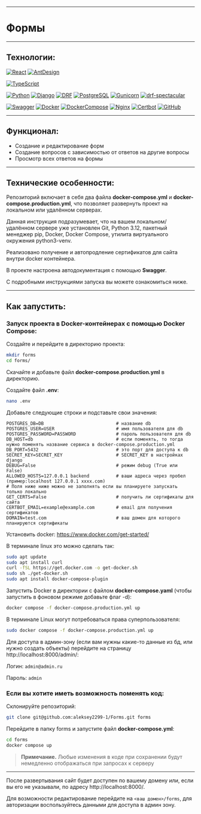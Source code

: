 ***

# Формы

***

## Технологии:

[![React](https://img.shields.io/badge/React-18.2.0-blue?style=for-the-badge&logo=react)](https://www.typescriptlang.org/)
[![AntDesign](https://img.shields.io/badge/AntDesign-5.3.1-blue?style=for-the-badge&logo=antdesign)](https://ant.design/)

[![TypeScript](https://img.shields.io/badge/TypeScript-3178C6?style=for-the-badge&logo=typescript&logoColor=white)](https://www.python.org/)

[![Python](https://img.shields.io/badge/Python-3.12-blue?style=for-the-badge&logo=Python)](https://www.python.org/)
[![Django](https://img.shields.io/badge/Django-%204.2-blue?style=for-the-badge&logo=django)](https://www.djangoproject.com/)
[![DRF](https://img.shields.io/badge/DjangoRESTFramework-%203.14.0-blue?style=for-the-badge&logo=django)](https://www.django-rest-framework.org/)
[![PostgreSQL](https://img.shields.io/badge/PostgreSQL-%2016-blue?style=for-the-badge&logo=PostgreSQL)]([https://www.postgresql.org/])
[![Gunicorn](https://img.shields.io/badge/Gunicorn-%2020.1.0-blue?style=for-the-badge&logo=gunicorn)](https://gunicorn.org/)
[![drf-spectacular](https://img.shields.io/badge/drf--spectacular-0.27.0-blue?style=for-the-badge)](https://drf-spectacular.readthedocs.io/)

[![Swagger](https://img.shields.io/badge/Swagger-4A154B?style=for-the-badge&logo=swagger&logoColor=Black)](https://swagger.io/)
[![Docker](https://img.shields.io/badge/Docker-white?style=for-the-badge&logo=docker&logoColor=White)](https://www.docker.com/)
[![DockerCompose](https://img.shields.io/badge/Docker_Compose-34567C?style=for-the-badge&logo=docsdotrs&logoColor=White)](https://docs.docker.com/compose/)
[![Nginx](https://img.shields.io/badge/Nginx-009639?style=for-the-badge&logo=nginx&logoColor=white)](https://nginx.org/)
[![Certbot](https://img.shields.io/badge/certbot-003A70?style=for-the-badge&logo=letsencrypt&logoColor=white)](https://certbot.eff.org/)
[![GitHub](https://img.shields.io/badge/GitHub-100000?style=for-the-badge&logo=github&logoColor=white)](https://docs.github.com/ru)

***

## Функционал:

- Создание и редактирование форм
- Создание вопросов с зависимостью от ответов на другие вопросы
- Просмотр всех ответов на формы

***

## Технические особенности:

Репозиторий включает в себя два файла **docker-compose.yml** и 
**docker-compose.production.yml**, что позволяет развернуть проект на
локальном или удалённом серверах.

Данная инструкция подразумевает, что на вашем локальном/удалённом сервере 
уже установлен Git, Python 3.12, пакетный менеджер pip, Docker, 
Docker Compose, утилита виртуального окружения python3-venv.

Реализовано получение и автопродление сертификатов для сайта внутри docker контейнера.

В проекте настроена автодокументация с помощью **Swagger**.

С подробными инструкциями запуска вы можете ознакомиться ниже.

***

## Как запустить:

### Запуск проекта в Docker-контейнерах с помощью Docker Compose:

Создайте и перейдите в директорию проекта:

```bash
mkdir forms
cd forms/
```

Скачайте и добавьте файл **docker-compose.production.yml** в директорию.

Cоздайте файл **.env**:

```bash
nano .env
```

Добавьте следующие строки и подставьте свои значения:
````dotenv
POSTGRES_DB=DB                           # название db
POSTGRES_USER=USER                       # имя пользователя для db
POSTGRES_PASSWORD=PASSWORD               # пароль пользователя для db
DB_HOST=db                               # если поменять, то тогда нужно поменять название сервиса в docker-compose.production.yml
DB_PORT=5432                             # это порт для доступа к db
SECRET_KEY=SECRET_KEY                    # SECRET_KEY в настройках django
DEBUG=False                              # режим debug (True или False)
ALLOWED_HOSTS=127.0.0.1 backend          # ваши адреса через пробел (пример:localhost 127.0.0.1 xxxx.com)
# Поля ниже ниже можно не заполнять если вы планируете запускать только локально
GET_CERTS=False                          # получить ли сертификаты для сайта
CERTBOT_EMAIL=example@example.com        # email для получения сертификатов
DOMAIN=test.com                          # ваш домен для которого планируются сертификаты
````

Установить docker: https://www.docker.com/get-started/

В терминале linux это можно сделать так:
````bash
sudo apt update
sudo apt install curl
curl -fSL https://get.docker.com -o get-docker.sh
sudo sh ./get-docker.sh
sudo apt install docker-compose-plugin 
````

Запустить Docker в директории с файлом **docker-compose.yaml** (чтобы запустить в фоновом режиме добавьте флаг -d):
````bash
docker compose -f docker-compose.production.yml up
````
В терминале Linux могут потребоваться права суперпользователя:
````bash
sudo docker compose -f docker-compose.production.yml up
````

Для доступа в админ-зону (если вам нужны какие-то данные из бд, или нужно создать объекты) перейдите на страницу http://localhost:8000/admin/:

Логин: `admin@admin.ru`

Пароль: `admin`

### Если вы хотите иметь возможность поменять код:

Склонируйте репозиторий:
````bash
git clone git@github.com:aleksey2299-1/Forms.git forms
````

Перейдите в папку forms и запустите файл **docker-compose.yml**:
````bash
cd forms
docker compose up
````

> **Примечание.** Любые изменения в коде при сохранении будут немедленно отображаться при запросах к серверу
***

После развертывания сайт будет доступен по вашему домену или, если вы его не указывали, по адресу http://localhost:8000/.

Для возможности редактирование перейдите на `<ваш домен>/forms`, для авторизации воспользуйтесь данными для доступа в админ зону.
